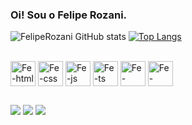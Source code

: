 ### Oi! Sou o Felipe Rozani.

![FelipeRozani GitHub stats](https://github-readme-stats.vercel.app/api?username=FelipeRozani&show_icons=true&theme=tokyonight)
[![Top Langs](https://github-readme-stats.vercel.app/api/top-langs/?username=FelipeRozani&layout=compact&theme=tokyonight)](https://github.com/FelipeRozani/github-readme-stats)

<div style="display: inline-block;"><br>
    <img align="center" alt="Fe-html" height="40" width="40" src="https://cdn.jsdelivr.net/gh/devicons/devicon/icons/html5/html5-original-wordmark.svg"/>
    <img align="center" alt="Fe-css" height="40" width="40" src="https://cdn.jsdelivr.net/gh/devicons/devicon/icons/css3/css3-original-wordmark.svg"/>
    <img align="center" alt="Fe-js" height="40" width="40" src="https://cdn.jsdelivr.net/gh/devicons/devicon/icons/javascript/javascript-original.svg"/>
    <img align="center" alt="Fe-ts" height="40" width="40" src="https://cdn.jsdelivr.net/gh/devicons/devicon/icons/typescript/typescript-original.svg"/>
    <img align="center" alt="Fe-csharp" height="40" width="40" src="https://cdn.jsdelivr.net/gh/devicons/devicon/icons/csharp/csharp-original.svg"/>
    <img align="center" alt="Fe-python" height="40" width="40" src="https://cdn.jsdelivr.net/gh/devicons/devicon/icons/python/python-original.svg"/>
</div>

##

<div>
    <a href="https://www.linkedin.com/in/feliperozani/" target="_blank"><img src="https://img.shields.io/badge/LinkedIn-0077B5?style=for-the-badge&logo=linkedin&logoColor=white" target="_blank"/></a>
    <a href="mailto: felipe.rozani@gmail.com" target="_blank"><img src="https://img.shields.io/badge/Gmail-D14836?style=for-the-badge&logo=gmail&logoColor=white" target="_blank"/></a>
    <a href="https://www.instagram.com/_.froza._/" target="_blank"><img src="https://img.shields.io/badge/Instagram-E4405F?style=for-the-badge&logo=instagram&logoColor=white" target="_blank"/></a>
</div>

